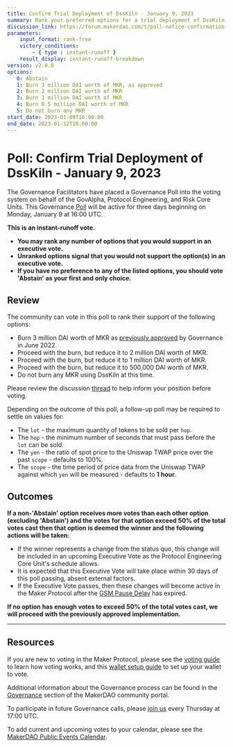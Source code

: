 ```yaml
---
title: Confirm Trial Deployment of DssKiln - January 9, 2023
summary: Rank your preferred options for a trial deployment of DssKiln.
discussion_link: https://forum.makerdao.com/t/poll-notice-confirmation-of-trial-dsskiln-deployment/19346
parameters:
    input_format: rank-free
    victory_conditions:
        - { type : instant-runoff }
    result_display: instant-runoff-breakdown
version: v2.0.0
options:
   0: Abstain
   1: Burn 3 million DAI worth of MKR, as approved
   2: Burn 2 million DAI worth of MKR
   3: Burn 1 million DAI worth of MKR
   4: Burn 0.5 million DAI worth of MKR
   5: Do not burn any MKR
start_date: 2023-01-09T16:00:00
end_date: 2023-01-12T16:00:00
---
```

# Poll: Confirm Trial Deployment of DssKiln - January 9, 2023

The Governance Facilitators have placed a Governance Poll into the voting system on behalf of the GovAlpha, Protocol Engineering, and Risk Core Units. This Governance [Poll](https://community-development.makerdao.com/en/learn/governance/on-chain-gov) will be active for three days beginning on Monday, January 9 at 16:00 UTC.

**This is an instant-runoff vote.**
- **You may rank any number of options that you would support in an executive vote.**
- **Unranked options signal that you would not support the option(s) in an executive vote.**
- **If you have no preference to any of the listed options, you should vote 'Abstain' as your first and only choice.**

## Review

The community can vote in this poll to rank their support of the following options:
* Burn 3 million DAI worth of MKR as [previously approved](https://vote.makerdao.com/polling/QmWCy8Bc#vote-breakdown) by Governance in June 2022.
* Proceed with the burn, but reduce it to 2 million DAI worth of MKR.
* Proceed with the burn, but reduce it to 1 million DAI worth of MKR.
* Proceed with the burn, but reduce it to 500,000 DAI worth of MKR.
* Do not burn any MKR using DssKiln at this time.

Please review the discussion [thread](https://forum.makerdao.com/t/poll-notice-confirmation-of-trial-dsskiln-deployment/19346) to help inform your position before voting.

Depending on the outcome of this poll, a follow-up poll may be required to settle on values for:

* The `lot` - the maximum quantity of tokens to be sold per `hop`.
* The `hop` - the minimum number of seconds that must pass before the `lot` can be sold.
* The `yen` - the ratio of spot price to the Uniswap TWAP price over the past `scope` - defaults to 100%.
* The `scope` - the time period of price data from the Uniswap TWAP against which `yen` will be measured - defaults to **1 hour**.

## Outcomes

**If a non-'Abstain' option receives more votes than each other option (excluding 'Abstain') and the votes for that option exceed 50% of the total votes cast then that option is deemed the winner and the following actions will be taken:**
* If the winner represents a change from the status quo, this change will be included in an upcoming Executive Vote as the Protocol Engineering Core Unit's schedule allows.
* It is expected that this Executive Vote will take place within 30 days of this poll passing, absent external factors.
* If the Executive Vote passes, then these changes will become active in the Maker Protocol after the [GSM Pause Delay](https://manual.makerdao.com/parameter-index/core/param-gsm-pause-delay) has expired.

**If no option has enough votes to exceed 50% of the total votes cast, we will proceed with the previously approved implementation.**

---

## Resources

If you are new to voting in the Maker Protocol, please see the [voting guide](https://community-development.makerdao.com/en/learn/governance/how-voting-works/) to learn how voting works, and this [wallet setup guide](https://community-development.makerdao.com/en/learn/governance/voting-setup/) to set up your wallet to vote.

Additional information about the Governance process can be found in the [Governance](https://community-development.makerdao.com/en/learn/governance) section of the MakerDAO community portal.

To participate in future Governance calls, please [join us](https://github.com/makerdao/community/tree/master/governance/governance-and-risk-meetings) every Thursday at 17:00 UTC.

To add current and upcoming votes to your calendar, please see the [MakerDAO Public Events Calendar](https://calendar.google.com/calendar/embed?src=makerdao.com_3efhm2ghipksegl009ktniomdk%40group.calendar.google.com&ctz=UTC&mode=week&showCalendars=0&showPrint=0).
